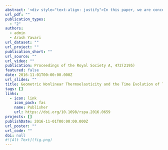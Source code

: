 ```yaml
---
abstract: '<div style="text-align: justify">In this paper, we are concerned with finding exact solutions for the stress fields of nonlinear solids with non-symmetric distributions of defects (or more generally finite eigenstrains) that are small perturbations of symmetric distributions of defects with known exact solutions. In the language of geometric mechanics, this corresponds to finding a deformation that is a result of a perturbation of the metric of the Riemannian material manifold. We present a general framework that can be used for a systematic analysis of this class of anelasticity problems. This geometric formulation can be thought of as a material analogue of the classical small-on-large theory in nonlinear elasticity. We use the present small-on-large anelasticity theory to find exact solutions for the stress fields of some non-symmetric distributions of screw dislocations in incompressible isotropic solids.</div>'
url_pdf: ""
publication_types:
  - "2"
authors:
  - admin
  - Arash Yavari
url_dataset: ""
url_project: ""
publication_short: ""
url_source: ""
url_video: ""
publication: Proceedings of the Royal Society A, 472(2195)
featured: false
date: 2016-11-01T00:00:00.000Z
url_slides: ""
title: Geometric Nonlinear Thermoelasticity and the Time Evolution of Thermal Stresses
tags: []
links:
  - icon: link
    icon_pack: fas
    name: Publisher
    url: https://doi.org/10.1098/rspa.2016.0659
projects: []
publishDate: 2016-11-01T00:00:00.000Z
url_poster: ""
url_code: ""
doi: null
#![Alt Text](fig.png)
---
```

